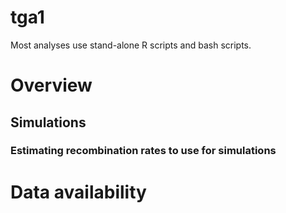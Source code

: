 # tga1
Most analyses use stand-alone R scripts and bash scripts.

# Overview
## Simulations
### Estimating recombination rates to use for simulations

# Data availability
